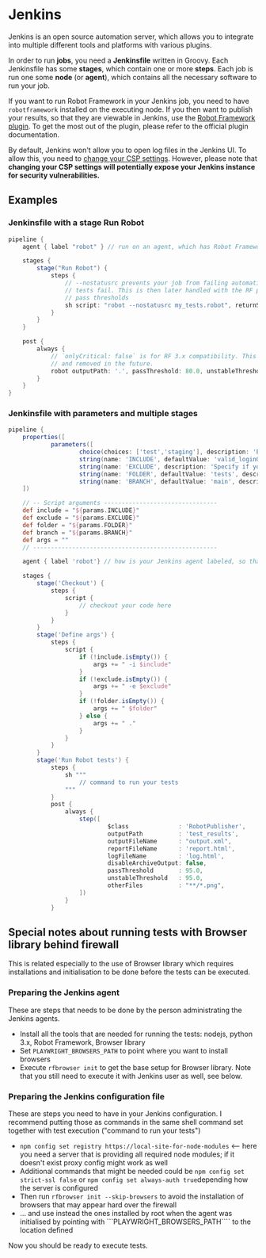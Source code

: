 # Jenkins       

Jenkins is an open source automation server, which allows you to integrate into
multiple different tools and platforms with various plugins.

In order to run **jobs**, you need a **Jenkinsfile** written in Groovy. Each Jenkinsfile has some
**stages**, which contain one or more **steps**. Each job is run one some **node**
(or **agent**), which contains all the necessary software to run your job.

If you want to run Robot Framework in your Jenkins job, you need to have `robotframework` installed
on the executing node. If you then want to publish your results, so that they are viewable
in Jenkins, use the [Robot Framework plugin](https://plugins.jenkins.io/robot/). To get the most
out of the plugin, please refer to the official plugin documentation.

By default, Jenkins won't allow you to open log files in the Jenkins UI. To allow this, you need
to [change your CSP settings](https://plugins.jenkins.io/robot/#plugin-content-log-file-not-showing-properly).
However, please note that **changing your CSP settings will potentially expose your Jenkins instance
for security vulnerabilities.**

## Examples

### Jenkinsfile with a stage **Run Robot**

```groovy
pipeline {
    agent { label "robot" } // run on an agent, which has Robot Framework installed

    stages {
        stage("Run Robot") {
            steps {
                // --nostatusrc prevents your job from failing automatically if any
                // tests fail. This is then later handled with the RF plugin with
                // pass thresholds
                sh script: "robot --nostatusrc my_tests.robot", returnStatus: true
            }
        }
    }

    post {
        always {
            // `onlyCritical: false` is for RF 3.x compatibility. This will be deprecated
            // and removed in the future.
            robot outputPath: '.', passThreshold: 80.0, unstableThreshold: 70.0, onlyCritical: false
        }
    }
}
```

###  Jenkinsfile with parameters and multiple stages 

```groovy
pipeline {
    properties([
            parameters([
                    choice(choices: ['test','staging'], description: 'Environment to run the tests against', name: 'environment'),
                    string(name: 'INCLUDE', defaultValue: 'valid_loginORinvalid_login', description: 'Specify which tags you want to run (e.g. valid_login)'),
                    string(name: 'EXCLUDE', description: 'Specify if you want to exclude tests by category tags'),
                    string(name: 'FOLDER', defaultValue: 'tests', description: 'Specify the folder for tests (e.g. . for current dir'),
                    string(name: 'BRANCH', defaultValue: 'main', description: 'Specify the branch for tests (e.g. main')
    ])

    // -- Script arguments --------------------------------
    def include = "${params.INCLUDE}"
    def exclude = "${params.EXCLUDE}"
    def folder = "${params.FOLDER}"
    def branch = "${params.BRANCH}"
    def args = ""
    // ----------------------------------------------------

    agent { label 'robot'} // how is your Jenkins agent labeled, so that right kind of agent is used for execution

    stages {
        stage('Checkout') {
            steps {
                script {
                    // checkout your code here 
                }
            }
        }
        stage('Define args') {
            steps {
                script {
                    if (!include.isEmpty()) {
                        args += " -i $include"
                    }
                    if (!exclude.isEmpty()) {
                        args += " -e $exclude"
                    }
                    if (!folder.isEmpty()) {
                        args += " $folder"
                    } else {
                        args += " ."
                    }
                }
            }
        }
        stage('Run Robot tests') {
            steps {
                sh """
                    // command to run your tests
                """
            }
            post {
                always {
                    step([
                            $class              : 'RobotPublisher',
                            outputPath          : 'test_results',
                            outputFileName      : "output.xml",
                            reportFileName      : 'report.html',
                            logFileName         : 'log.html',
                            disableArchiveOutput: false,
                            passThreshold       : 95.0,
                            unstableThreshold   : 95.0,
                            otherFiles          : "**/*.png",
                    ])
                }
            }
```   

## Special notes about running tests with Browser library behind firewall

This is related especially to the use of Browser library which requires installations and initialisation to be done before the tests can be executed.

### Preparing the Jenkins agent

These are steps that needs to be done by the person administrating the Jenkins agents.
- Install all the tools that are needed for running the tests: nodejs, python 3.x, Robot Framework, Browser library
- Set ```PLAYWRIGHT_BROWSERS_PATH``` to point where you want to install browsers
- Execute ```rfbrowser init``` to get the base setup for Browser library. Note that you still need to execute it with Jenkins user as well, see below.

### Preparing the Jenkins configuration file

These are steps you need to have in your Jenkins configuration. I recommend putting those as commands in the same shell command set together with test execution ("command to run your tests")
- ```npm config set registry https://local-site-for-node-modules``` <-- here you need a server that is providing all required node modules; if it doesn't exist proxy config might work as well
- Additional commands that might be needed could be ```npm config set strict-ssl false``` or ```npm config set always-auth true```depending how the server is configured
- Then run ```rfbrowser init --skip-browsers``` to avoid the installation of browsers that may appear hard over the firewall
- ... and use instead the ones installed by root when the agent was initialised by pointing with ```PLAYWRIGHT_BROWSERS_PATH```` to the location defined

Now you should be ready to execute tests.
